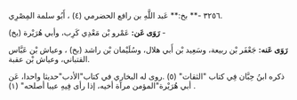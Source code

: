 ٣٢٥٦ -** بخ:** عَبد اللَّهِ بن رافع الحضرمي (٤) ، أَبُو سلمة المِصْرِي.

**رَوَى عَن:** عَمْرو بْن مَعْدِي كَرِب، وأبي هُرَيْرة (بخ) -

**رَوَى عَنه:** جَعْفَر بْن ربيعة، وسَعِيد بْن أَبي هلال، وسُلَيْمان بْن راشد (بخ) ، وعياش بْن عَبَّاس القتباني، وعياش بْن عقبة.

ذكره ابنُ حِبَّان فِي كتاب "الثقات" (٥) .روى له البخاري في كتاب"الأدب"حديثا واحدا، عَن أبي هُرَيْرة"المؤمن مرآة أخيه، إذا رأى فِيهِ عيبا أصلحه" (١) .